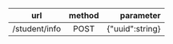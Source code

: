|      url      | method |    parameter    |
|---------------|:------:|----------------:|
| /student/info |  POST  | {"uuid":string} |
